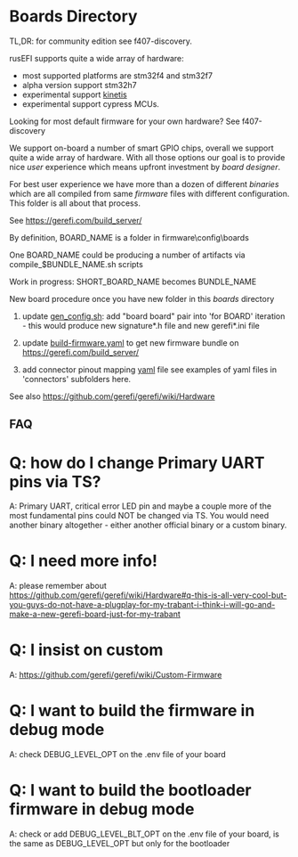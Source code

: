 # Boards Directory

TL,DR: for community edition see f407-discovery.

rusEFI supports quite a wide array of hardware:
 * most supported platforms are stm32f4 and stm32f7
 * alpha version support stm32h7
 * experimental support [kinetis](https://www.nxp.com/products/processors-and-microcontrollers/arm-microcontrollers/general-purpose-mcus/k-series-cortex-m4:KINETIS_K_SERIES)
 * experimental support cypress MCUs.

Looking for most default firmware for your own hardware? See f407-discovery

We support on-board a number of smart GPIO chips, overall we support quite a wide array of hardware. With all those options our goal is to provide nice _user_ experience which means upfront investment by _board designer_.

For best user experience we have more than a dozen of different _binaries_ which are all compiled from same _firmware_ files with different configuration. This folder is all about that process.

See https://gerefi.com/build_server/

By definition, BOARD_NAME is a folder in firmware\config\boards

One BOARD_NAME could be producing a number of artifacts via compile_$BUNDLE_NAME.sh scripts

Work in progress: SHORT_BOARD_NAME becomes BUNDLE_NAME

New board procedure once you have new folder in this *boards* directory

1) update [gen_config.sh](https://github.com/gerefi/gerefi/blob/master/firmware/gen_config.sh): add "board board" pair into 'for BOARD' iteration - this would produce new signature*.h file and new gerefi*.ini file

2) update [build-firmware.yaml](https://github.com/gerefi/gerefi/blob/master/.github/workflows/build-firmware.yaml) to get new firmware bundle on https://gerefi.com/build_server/

3) add connector pinout mapping [yaml](https://en.wikipedia.org/wiki/YAML) file see examples of yaml files in 'connectors' subfolders here.


See also https://github.com/gerefi/gerefi/wiki/Hardware


## FAQ

# Q: how do I change Primary UART pins via TS?

A: Primary UART, critical error LED pin and maybe a couple more of the most fundamental pins could NOT be changed via TS. You would need another binary altogether - either another official binary or a custom binary.

# Q: I need more info!

A: please remember about https://github.com/gerefi/gerefi/wiki/Hardware#q-this-is-all-very-cool-but-you-guys-do-not-have-a-plugplay-for-my-trabant-i-think-i-will-go-and-make-a-new-gerefi-board-just-for-my-trabant

# Q: I insist on custom

A: https://github.com/gerefi/gerefi/wiki/Custom-Firmware

# Q: I want to build the firmware in debug mode

A: check DEBUG_LEVEL_OPT on the .env file of your board

# Q: I want to build the bootloader firmware in debug mode

A: check or add DEBUG_LEVEL_BLT_OPT on the .env file of your board, is the same as DEBUG_LEVEL_OPT but only for the bootloader